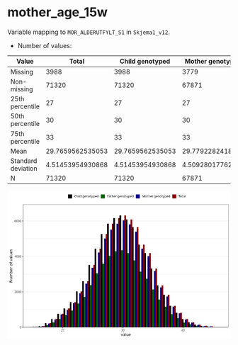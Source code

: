 # mother_age_15w
Variable mapping to `MOR_ALDERUTFYLT_S1` in `Skjema1_v12`.
- Number of values:

| Value | Total | Child genotyped | Mother genotyped | Father genotyped |
| ----- | ----- | --------------- | ---------------- | ---------------- |
| Missing | 3988 | 3988 | 3779 | 2262 |
| Non-missing | 71320 | 71320 | 67871 | 47822 |
| 25th percentile | 27 | 27 | 27 | 27 |
| 50th percentile | 30 | 30 | 30 | 30 |
| 75th percentile | 33 | 33 | 33 | 33 |
| Mean | 29.7659562535053 | 29.7659562535053 | 29.7792282418117 | 29.7287650035548 |
| Standard deviation | 4.51453954930868 | 4.51453954930868 | 4.50928017762021 | 4.40370129263795 |
| N | 71320 | 71320 | 67871 | 47822 |



![](mother_age_15w_n.png)



